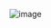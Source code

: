 ![image](https://github.com/SardarMudassarAliKhan/ASPNETCoreCICDoNAzureVM/assets/55798521/d0e96c2b-e276-4ee3-9773-9f6c9cb28075)
